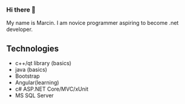 ### Hi there 👋
My name is Marcin.
I am novice programmer aspiring to become .net developer.

## Technologies
- c++/qt library (basics)
- java (basics)
- Bootstrap
- Angular(learning)
- c# ASP.NET Core/MVC/xUnit
- MS SQL Server


<!--
**marcin99xxx/marcin99xxx** is a ✨ _special_ ✨ repository because its `README.md` (this file) appears on your GitHub profile.

Here are some ideas to get you started:

- 🔭 I’m currently working on ...
- 🌱 I’m currently learning ...
- 👯 I’m looking to collaborate on ...
- 🤔 I’m looking for help with ...
- 💬 Ask me about ...
- 📫 How to reach me: ...
- 😄 Pronouns: ...
- ⚡ Fun fact: ...
-->
